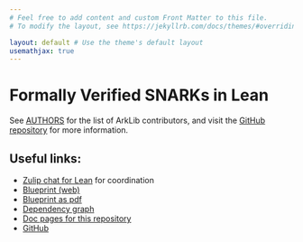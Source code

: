 ```yaml
---
# Feel free to add content and custom Front Matter to this file.
# To modify the layout, see https://jekyllrb.com/docs/themes/#overriding-theme-defaults

layout: default # Use the theme's default layout
usemathjax: true
---
```


# Formally Verified SNARKs in Lean

See [AUTHORS](/AUTHORS) for the list of ArkLib contributors, and visit the [GitHub repository](https://github.com/Verified-zkEVM/ArkLib) for more information.

## Useful links:

*   [Zulip chat for Lean](https://leanprover.zulipchat.com/) for coordination
*   [Blueprint (web)](blueprint/)
*   [Blueprint as pdf](blueprint.pdf)
*   [Dependency graph](blueprint/dep_graph_document.html)
*   [Doc pages for this repository](docs/)
*   [GitHub](https://github.com/Verified-zkEVM/ArkLib)